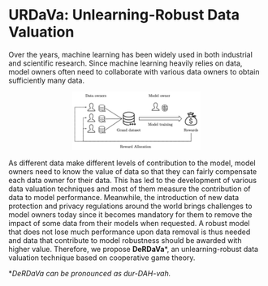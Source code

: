 # URDaVa: Unlearning-Robust Data Valuation

Over the years, machine learning has been widely used in both industrial and scientific research. Since machine learning heavily relies on data, model owners often need to collaborate with various data owners to obtain sufficiently many data. 

<div align="center"><img src="./site_images/collaborative-machine-learning.png" alt="urdava-collaborative-machine-learning" width="50%"></div>

As different data make different levels of contribution to the model, model owners need to know the value of data so that they can fairly compensate each data owner for their data. This has led to the development of various data valuation techniques and most of them measure the contribution of data to model performance. Meanwhile, the introduction of new data protection and privacy regulations around the world brings challenges to model owners today since it becomes mandatory for them to remove the impact of some data from their models when requested. A robust model that does not lose much performance upon data removal is thus needed and data that contribute to model robustness should be awarded with higher value. Therefore, we propose **DeRDaVa***, an unlearning-robust data valuation technique based on cooperative game theory.

**DeRDaVa can be pronounced as dur-DAH-vah.*
